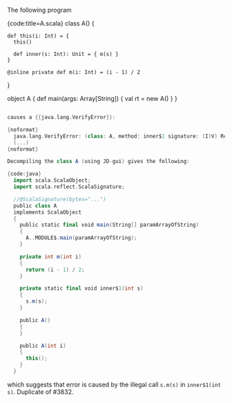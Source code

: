 The following program

{code:title=A.scala}
  class A() {

    def this(i: Int) = {
      this()

      def inner(s: Int): Unit = { m(s) }
    }

    @inline private def m(i: Int) = (i - 1) / 2 
  }

  object A {
    def main(args: Array[String]) {
      val rt = new A()
    }
  }
```scala

causes a {{java.lang.VerifyError}}:

{noformat}
  java.lang.VerifyError: (class: A, method: inner$1 signature: (I)V) Register 0 contains wrong type
  (...)
{noformat}

Decompiling the class A (using JD-gui) gives the following:

{code:java}
  import scala.ScalaObject;
  import scala.reflect.ScalaSignature;

  //@ScalaSignature(bytes="...")
  public class A
  implements ScalaObject
  {
    public static final void main(String[] paramArrayOfString)
    {
      A..MODULE$.main(paramArrayOfString);
    }

    private int m(int i)
    {
      return (i - 1) / 2;
    }

    private static final void inner$1(int s)
    {
      s.m(s);
    }

    public A()
    {
    }

    public A(int i)
    {
      this();
    }
  }
```

which suggests that error is caused by the illegal call `s.m(s)` in `inner$1(int s)`.
Duplicate of #3832.
